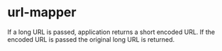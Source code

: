 # url-mapper
If a long URL is passed, application returns a short encoded URL. If the encoded URL is passed the original long URL is returned.
